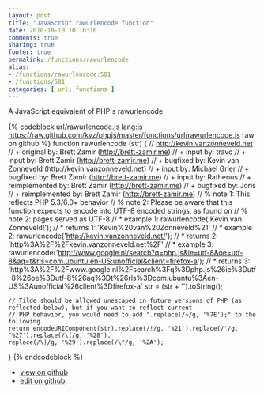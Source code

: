 ```yaml
---
layout: post
title: "JavaScript rawurlencode function"
date: 2010-10-10 10:10:10
comments: true
sharing: true
footer: true
permalink: /functions/rawurlencode
alias:
- /functions/rawurlencode:501
- /functions/501
categories: [ url, functions ]
---
```

A JavaScript equivalent of PHP's rawurlencode
<!-- more -->
{% codeblock url/rawurlencode.js lang:js https://raw.github.com/kvz/phpjs/master/functions/url/rawurlencode.js raw on github %}
function rawurlencode (str) {
    // http://kevin.vanzonneveld.net
    // +   original by: Brett Zamir (http://brett-zamir.me)
    // +      input by: travc
    // +      input by: Brett Zamir (http://brett-zamir.me)
    // +   bugfixed by: Kevin van Zonneveld (http://kevin.vanzonneveld.net)
    // +      input by: Michael Grier
    // +   bugfixed by: Brett Zamir (http://brett-zamir.me)
    // +      input by: Ratheous
    // +      reimplemented by: Brett Zamir (http://brett-zamir.me)
    // +   bugfixed by: Joris
    // +      reimplemented by: Brett Zamir (http://brett-zamir.me)
    // %          note 1: This reflects PHP 5.3/6.0+ behavior
    // %        note 2: Please be aware that this function expects to encode into UTF-8 encoded strings, as found on
    // %        note 2: pages served as UTF-8
    // *     example 1: rawurlencode('Kevin van Zonneveld!');
    // *     returns 1: 'Kevin%20van%20Zonneveld%21'
    // *     example 2: rawurlencode('http://kevin.vanzonneveld.net/');
    // *     returns 2: 'http%3A%2F%2Fkevin.vanzonneveld.net%2F'
    // *     example 3: rawurlencode('http://www.google.nl/search?q=php.js&ie=utf-8&oe=utf-8&aq=t&rls=com.ubuntu:en-US:unofficial&client=firefox-a');
    // *     returns 3: 'http%3A%2F%2Fwww.google.nl%2Fsearch%3Fq%3Dphp.js%26ie%3Dutf-8%26oe%3Dutf-8%26aq%3Dt%26rls%3Dcom.ubuntu%3Aen-US%3Aunofficial%26client%3Dfirefox-a'
    str = (str + '').toString();

    // Tilde should be allowed unescaped in future versions of PHP (as reflected below), but if you want to reflect current
    // PHP behavior, you would need to add ".replace(/~/g, '%7E');" to the following.
    return encodeURIComponent(str).replace(/!/g, '%21').replace(/'/g, '%27').replace(/\(/g, '%28').
    replace(/\)/g, '%29').replace(/\*/g, '%2A');
}
{% endcodeblock %}
<ul>
 <li><a href="https://github.com/kvz/phpjs/blob/master/functions/url/rawurlencode.js">view on github</a></li>
 <li><a href="https://github.com/kvz/phpjs/edit/master/functions/url/rawurlencode.js">edit on github</a></li>
</ul>

